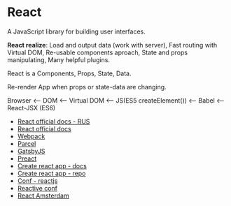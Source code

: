 # React

A JavaScript library for building user interfaces.

**React realize**: Load and output data (work with server), Fast routing with Virtual DOM, Re-usable components aproach, State and props manipulating, Many helpful plugins.

React is a Components, Props, State, Data.

Re-render App when props or state-data are changing.

Browser <-- DOM <-- Virtual DOM <-- JS(ES5 createElement()) <-- Babel <-- React-JSX (ES6)

* [React official docs - RUS](https://ru.reactjs.org/)
* [React official docs](https://reactjs.org/)
* [Webpack](https://webpack.js.org/)
* [Parcel](https://parceljs.org/)
* [GatsbyJS](https://www.gatsbyjs.org/)
* [Preact](https://preactjs.com/)
* [Create react app - docs](https://reactjs.org/docs/create-a-new-react-app.html)
* [Create react app - repo](https://github.com/facebook/create-react-app)
* [Conf - reactjs](http://conf.reactjs.org/)
* [Reactive conf](https://reactiveconf.com/videos/)
* [React Amsterdam](https://react.amsterdam/)
